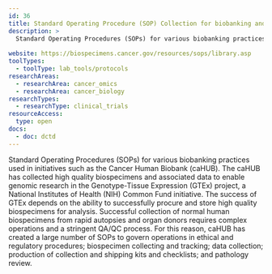 ```yaml
---
id: 36
title: Standard Operating Procedure (SOP) Collection for biobanking and the Genome Tissue Expression (GTEx) Project
description: >
  Standard Operating Procedures (SOPs) for various biobanking practices to govern operations in ethical and regulatory procedures; biospecimen collecting and tracking; data collection; production of collection and shipping kits and checklists; and pathology review.
  
website: https://biospecimens.cancer.gov/resources/sops/library.asp
toolTypes:
  - toolType: lab_tools/protocols
researchAreas:
  - researchArea: cancer_omics
  - researchArea: cancer_biology
researchTypes:
  - researchType: clinical_trials
resourceAccess:
  type: open
docs:
  - doc: dctd
---
```

Standard Operating Procedures (SOPs) for various biobanking practices used in initiatives such as the Cancer Human Biobank (caHUB). The caHUB has collected high quality biospecimens and associated data to enable genomic research in the Genotype-Tissue Expression (GTEx) project, a National Institutes of Health (NIH) Common Fund initiative. The success of GTEx depends on the ability to successfully procure and store high quality biospecimens for analysis. Successful collection of normal human biospecimens from rapid autopsies and organ donors requires complex operations and a stringent QA/QC process. For this reason, caHUB has created a large number of SOPs to govern operations in ethical and regulatory procedures; biospecimen collecting and tracking; data collection; production of collection and shipping kits and checklists; and pathology review.
